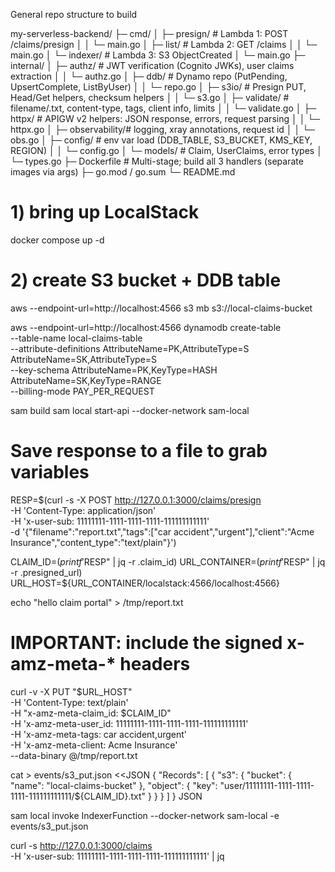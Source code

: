 General repo structure to build

my-serverless-backend/
├─ cmd/
│  ├─ presign/      # Lambda 1: POST /claims/presign
│  │  └─ main.go
│  ├─ list/         # Lambda 2: GET /claims
│  │  └─ main.go
│  └─ indexer/      # Lambda 3: S3 ObjectCreated
│     └─ main.go
├─ internal/
│  ├─ authz/        # JWT verification (Cognito JWKs), user claims extraction
│  │  └─ authz.go
│  ├─ ddb/          # Dynamo repo (PutPending, UpsertComplete, ListByUser)
│  │  └─ repo.go
│  ├─ s3io/         # Presign PUT, Head/Get helpers, checksum helpers
│  │  └─ s3.go
│  ├─ validate/     # filename/.txt, content-type, tags, client info, limits
│  │  └─ validate.go
│  ├─ httpx/        # APIGW v2 helpers: JSON response, errors, request parsing
│  │  └─ httpx.go
│  ├─ observability/# logging, xray annotations, request id
│  │  └─ obs.go
│  ├─ config/       # env var load (DDB_TABLE, S3_BUCKET, KMS_KEY, REGION)
│  │  └─ config.go
│  └─ models/       # Claim, UserClaims, error types
│     └─ types.go
├─ Dockerfile       # Multi-stage; build all 3 handlers (separate images via args)
├─ go.mod / go.sum
└─ README.md

# 1) bring up LocalStack
docker compose up -d

# 2) create S3 bucket + DDB table
aws --endpoint-url=http://localhost:4566 s3 mb s3://local-claims-bucket

aws --endpoint-url=http://localhost:4566 dynamodb create-table \
  --table-name local-claims-table \
  --attribute-definitions AttributeName=PK,AttributeType=S AttributeName=SK,AttributeType=S \
  --key-schema AttributeName=PK,KeyType=HASH AttributeName=SK,KeyType=RANGE \
  --billing-mode PAY_PER_REQUEST
 
sam build 
sam local start-api --docker-network sam-local

# Save response to a file to grab variables
RESP=$(curl -s -X POST http://127.0.0.1:3000/claims/presign \
  -H 'Content-Type: application/json' \
  -H 'x-user-sub: 11111111-1111-1111-1111-111111111111' \
  -d '{"filename":"report.txt","tags":["car accident","urgent"],"client":"Acme Insurance","content_type":"text/plain"}')

CLAIM_ID=$(printf '%s' "$RESP" | jq -r .claim_id)
URL_CONTAINER=$(printf '%s' "$RESP" | jq -r .presigned_url)
URL_HOST=${URL_CONTAINER/localstack:4566/localhost:4566}

echo "hello claim portal" > /tmp/report.txt

# IMPORTANT: include the signed x-amz-meta-* headers
curl -v -X PUT "$URL_HOST" \
  -H 'Content-Type: text/plain' \
  -H "x-amz-meta-claim_id: $CLAIM_ID" \
  -H 'x-amz-meta-user_id: 11111111-1111-1111-1111-111111111111' \
  -H 'x-amz-meta-tags: car accident,urgent' \
  -H 'x-amz-meta-client: Acme Insurance' \
  --data-binary @/tmp/report.txt

cat > events/s3_put.json <<JSON
{
  "Records": [
    {
      "s3": {
        "bucket": { "name": "local-claims-bucket" },
        "object": { "key": "user/11111111-1111-1111-1111-111111111111/${CLAIM_ID}.txt" }
      }
    }
  ]
}
JSON

sam local invoke IndexerFunction --docker-network sam-local -e events/s3_put.json

curl -s http://127.0.0.1:3000/claims \
  -H 'x-user-sub: 11111111-1111-1111-1111-111111111111' | jq

